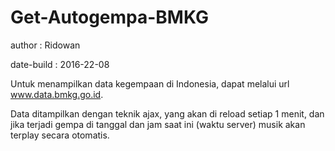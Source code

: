 # Get-Autogempa-BMKG

author : Ridowan

date-build : 2016-22-08

Untuk menampilkan data kegempaan di Indonesia, dapat melalui url www.data.bmkg.go.id.

Data ditampilkan dengan teknik ajax, yang akan di reload setiap 1 menit, dan jika terjadi gempa di tanggal dan jam saat ini (waktu server)
musik akan terplay secara otomatis.
